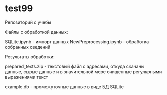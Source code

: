 # test99
Репозиторий с  учебы

Файлы с обработкой данных: 

SQLite.ipynb  - импорт данных
NewPreprocessing.ipynb - обработка собранных сведений

Результаты обработки:

prepared_texts.zip - текстовый файл с адресами, откуда скачаны данные, сырые данные и в значительной мере очищенные регулярными выражениями текст 

example.db - промежуточные данные в виде БД  SQLite


